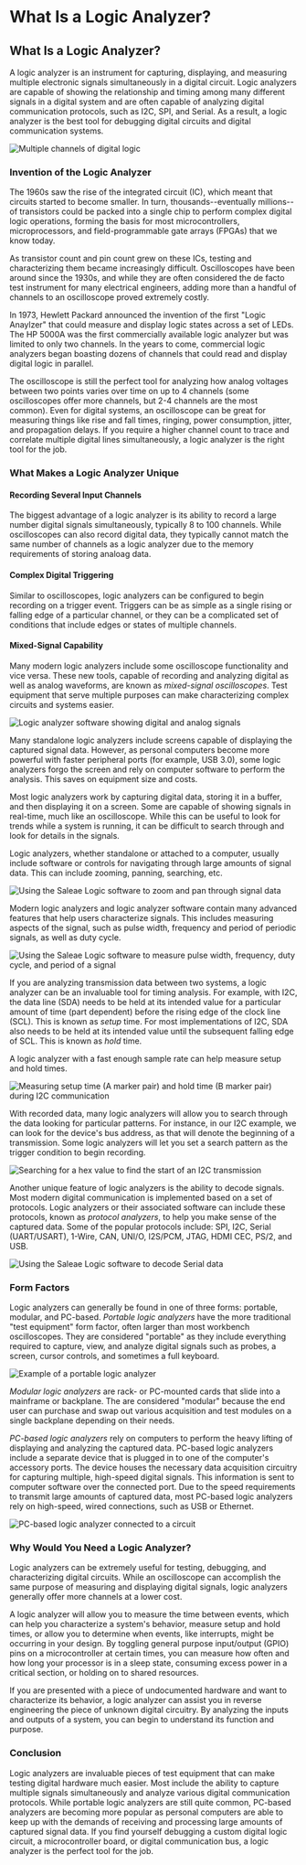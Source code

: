 # What Is a Logic Analyzer?

## What Is a Logic Analyzer?

A logic analyzer is an instrument for capturing, displaying, and measuring multiple electronic signals simultaneously in a digital circuit. Logic analyzers are capable of showing the relationship and timing among many different signals in a digital system and are often capable of analyzing digital communication protocols, such as I2C, SPI, and Serial. As a result, a logic analyzer is the best tool for debugging digital circuits and digital communication systems.

![Multiple channels of digital logic](.gitbook/assets/screen_06.png)

### Invention of the Logic Analyzer

The 1960s saw the rise of the integrated circuit \(IC\), which meant that circuits started to become smaller. In turn, thousands--eventually millions--of transistors could be packed into a single chip to perform complex digital logic operations, forming the basis for most microcontrollers, microprocessors, and field-programmable gate arrays \(FPGAs\) that we know today.

As transistor count and pin count grew on these ICs, testing and characterizing them became increasingly difficult. Oscilloscopes have been around since the 1930s, and while they are often considered the de facto test instrument for many electrical engineers, adding more than a handful of channels to an oscilloscope proved extremely costly.

In 1973, Hewlett Packard announced the invention of the first "Logic Anaylzer" that could measure and display logic states across a set of LEDs. The HP 5000A was the first commercially available logic analyzer but was limited to only two channels. In the years to come, commercial logic analyzers began boasting dozens of channels that could read and display digital logic in parallel.

The oscilloscope is still the perfect tool for analyzing how analog voltages between two points varies over time on up to 4 channels \(some oscilloscopes offer more channels, but 2-4 channels are the most common\). Even for digital systems, an oscilloscope can be great for measuring things like rise and fall times, ringing, power consumption, jitter, and propagation delays. If you require a higher channel count to trace and correlate multiple digital lines simultaneously, a logic analyzer is the right tool for the job.

### What Makes a Logic Analyzer Unique

#### Recording Several Input Channels

The biggest advantage of a logic analyzer is its ability to record a large number digital signals simultaneously, typically 8 to 100 channels. While oscilloscopes can also record digital data, they typically cannot match the same number of channels as a logic analyzer due to the memory requirements of storing analoag data.

#### Complex Digital Triggering

Similar to oscilloscopes, logic analyzers can be configured to begin recording on a trigger event. Triggers can be as simple as a single rising or falling edge of a particular channel, or they can be a complicated set of conditions that include edges or states of multiple channels.

#### Mixed-Signal Capability

Many modern logic analyzers include some oscilloscope functionality and vice versa. These new tools, capable of recording and analyzing digital as well as analog waveforms, are known as _mixed-signal oscilloscopes_. Test equipment that serve multiple purposes can make characterizing complex circuits and systems easier.

![Logic analyzer software showing digital and analog signals](.gitbook/assets/screen_07.png)

Many standalone logic analyzers include screens capable of displaying the captured signal data. However, as personal computers become more powerful with faster peripheral ports \(for example, USB 3.0\), some logic analyzers forgo the screen and rely on computer software to perform the analysis. This saves on equipment size and costs.

Most logic analyzers work by capturing digital data, storing it in a buffer, and then displaying it on a screen. Some are capable of showing signals in real-time, much like an oscilloscope. While this can be useful to look for trends while a system is running, it can be difficult to search through and look for details in the signals.

Logic analyzers, whether standalone or attached to a computer, usually include software or controls for navigating through large amounts of signal data. This can include zooming, panning, searching, etc.

![Using the Saleae Logic software to zoom and pan through signal data](.gitbook/assets/saleae-03-navigate.gif)

Modern logic analyzers and logic analyzer software contain many advanced features that help users characterize signals. This includes measuring aspects of the signal, such as pulse width, frequency and period of periodic signals, as well as duty cycle.

![Using the Saleae Logic software to measure pulse width, frequency, duty cycle, and period of a signal](.gitbook/assets/screen_01.png)

If you are analyzing transmission data between two systems, a logic analyzer can be an invaluable tool for timing analysis. For example, with I2C, the data line \(SDA\) needs to be held at its intended value for a particular amount of time \(part dependent\) before the rising edge of the clock line \(SCL\). This is known as _setup_ time. For most implementations of I2C, SDA also needs to be held at its intended value until the subsequent falling edge of SCL. This is known as _hold_ time.

A logic analyzer with a fast enough sample rate can help measure setup and hold times.

![Measuring setup time \(A marker pair\) and hold time \(B marker pair\) during I2C communication](.gitbook/assets/screen_02.png)

With recorded data, many logic analyzers will allow you to search through the data looking for particular patterns. For instance, in our I2C example, we can look for the device's bus address, as that will denote the beginning of a transmission. Some logic analyzers will let you set a search pattern as the trigger condition to begin recording.

![Searching for a hex value to find the start of an I2C transmission](.gitbook/assets/saleae-logic-search.gif)

Another unique feature of logic analyzers is the ability to decode signals. Most modern digital communication is implemented based on a set of protocols. Logic analyzers or their associated software can include these protocols, known as _protocol analyzers_, to help you make sense of the captured data. Some of the popular protocols include: SPI, I2C, Serial \(UART/USART\), 1-Wire, CAN, UNI/O, I2S/PCM, JTAG, HDMI CEC, PS/2, and USB.

![Using the Saleae Logic software to decode Serial data](.gitbook/assets/screen_03.png)

### Form Factors

Logic analyzers can generally be found in one of three forms: portable, modular, and PC-based. _Portable logic analyzers_ have the more traditional "test equipment" form factor, often larger than most workbench oscilloscopes. They are considered "portable" as they include everything required to capture, view, and analyze digital signals such as probes, a screen, cursor controls, and sometimes a full keyboard.

![Example of a portable logic analyzer](.gitbook/assets/34227038302_848b4e6729_k.jpg)

_Modular logic analyzers_ are rack- or PC-mounted cards that slide into a mainframe or backplane. The are considered "modular" because the end user can purchase and swap out various acquisition and test modules on a single backplane depending on their needs. 

_PC-based logic analyzers_ rely on computers to perform the heavy lifting of displaying and analyzing the captured data. PC-based logic analyzers include a separate device that is plugged in to one of the computer's accessory ports. The device houses the necessary data acquisition circuitry for capturing multiple, high-speed digital signals. This information is sent to computer software over the connected port. Due to the speed requirements to transmit large amounts of captured data, most PC-based logic analyzers rely on high-speed, wired connections, such as USB or Ethernet.

![PC-based logic analyzer connected to a circuit](.gitbook/assets/salaea-logic-analyzer-circuit.jpg)

### Why Would You Need a Logic Analyzer?

Logic analyzers can be extremely useful for testing, debugging, and characterizing digital circuits. While an oscilloscope can accomplish the same purpose of measuring and displaying digital signals, logic analyzers generally offer more channels at a lower cost.

A logic analyzer will allow you to measure the time between events, which can help you characterize a system's behavior, measure setup and hold times, or allow you to determine when events, like interrupts, might be occurring in your design. By toggling general purpose input/output \(GPIO\) pins on a microcontroller at certain times, you can measure how often and how long your processor is in a sleep state, consuming excess power in a critical section, or holding on to shared resources.

If you are presented with a piece of undocumented hardware and want to characterize its behavior, a logic analyzer can assist you in reverse engineering the piece of unknown digital circuitry. By analyzing the inputs and outputs of a system, you can begin to understand its function and purpose.

### Conclusion

Logic analyzers are invaluable pieces of test equipment that can make testing digital hardware much easier. Most include the ability to capture multiple signals simultaneously and analyze various digital communication protocols. While portable logic analyzers are still quite common, PC-based analyzers are becoming more popular as personal computers are able to keep up with the demands of receiving and processing large amounts of captured signal data. If you find yourself debugging a custom digital logic circuit, a microcontroller board, or digital communication bus, a logic analyzer is the perfect tool for the job.

